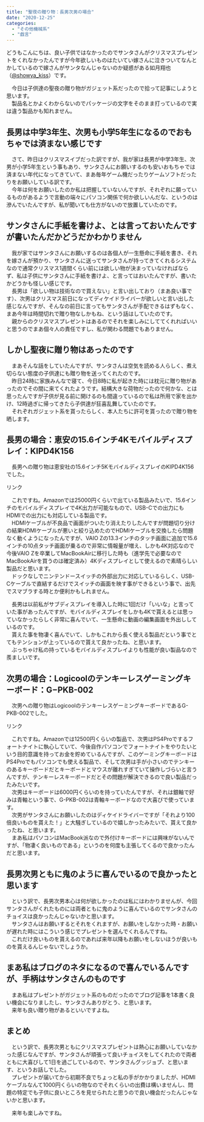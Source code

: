 ```yaml
---
title: "聖夜の贈り物：長男次男の場合"
date: "2020-12-25"
categories: 
  - "その他機械系"
  - "戯言"
---
```


どうもこんにちは、良い子供ではなかったのでサンタさんがクリスマスプレゼントをくれなかったんですが今年欲しいものはたいてい嫁さんに泣きついてなんとかしているので嫁さんがサンタなんじゃないのか疑惑がある如月翔也（[@showya\_kiss](http://twitter.com/showya_kiss)）です。  
  
　今日は子供達の聖夜の贈り物がガジェット系だったので拾って記事にしようと思います。  
　製品名とかよくわからないのでパッケージの文字をそのまま打っているので実は違う製品かも知れません。  

## 長男は中学3年生、次男も小学5年生になるのでおもちゃでは済まない感じです

　さて、昨日はクリスマスイブだった訳ですが、我が家は長男が中学3年生、次男が小学5年生という事もあり、サンタさんにお願いするのも安いおもちゃでは済まない年代になってきていて、まあ毎年ゲーム機だったりゲームソフトだったりをお願いしている訳です。  
　今年は何をお願いしたのか私は把握していないんですが、それぞれに願っているものがあるようで言動の端々にパソコン関係で何か欲しいんだな、というのは滲んでいたんですが、私が聞いても仕方がないので放置していたのです。  

## サンタさんに手紙を書けよ、とは言っておいたんですが書いたんだかどうだかわかりません

　我が家ではサンタさんにお願いするのは各個人が一生懸命に手紙を書き、それを嫁さんが預かり、サンタさんに送ってサンタさんが持ってきてくれるシステムなので通常クリスマス1週間くらい前には欲しい物が決まっていなければならず、私は子供にサンタさんに手紙を書けよ、と言ってはおいたんですが、書いたかどうかも怪しい感じです。  
　長男は「欲しい物は技術なので買えない」と言い出しており（まあ良い事です）、次男はクリスマス前日になってディケイドライバーが欲しいと言い出した感じなんですが、そんなの前日に言ってもサンタさんが手配できるはずもなく、まあ今年は時間切れで贈り物なしかもね、という話はしていたのです。  
　親からのクリスマスプレゼントはあるのでそれを楽しみにしててくれればいいと思うのでまあ個々人の責任ですし、私が関わる問題でもありません。  

## しかし聖夜に贈り物はあったのです

　まあそんな話をしていたんですが、サンタさんは空気を読める人らしく、煮え切らない態度の子供達にも贈り物を送ってくれたのです。  
　昨日24時に家族みんなで寝て、今日8時に私が起きた時には枕元に贈り物があったのでその間に来てくれたようです。結構大きな荷物だったので何かな、とは思ったんですが子供が見る前に開けるのも間違っているので私は所用で家を出かけ、12時過ぎに帰ってきたら子供達が狂喜乱舞していたのです。  
　それぞれガジェット系を貰ったらしく、本人たちに許可を貰ったので贈り物を晒します。  

## 長男の場合：恵安の15.6インチ4Kモバイルディスプレイ：KIPD4K156

　長男への贈り物は恵安社の15.6インチ5KモバイルディスプレイのKIPD4K156でした。  
<script type="text/javascript">(function(b,c,f,g,a,d,e){b.MoshimoAffiliateObject=a;b[a]=b[a]||function(){arguments.currentScript=c.currentScript||c.scripts[c.scripts.length-2];(b[a].q=b[a].q||[]).push(arguments)};c.getElementById(a)||(d=c.createElement(f),d.src=g,d.id=a,e=c.getElementsByTagName("body")[0],e.appendChild(d))})(window,document,"script","//dn.msmstatic.com/site/cardlink/bundle.js","msmaflink");msmaflink({"n":"KEIAN KIPD4K156 タッチパネル搭載4K HDR対応15.6型ワイドモバイル液晶モニター","b":"KEIAN","t":"KIPD4K156","d":"https:\/\/m.media-amazon.com","c_p":"\/images\/I","p":["\/41Z8qQ0+wQL.jpg","\/31WbelnemNL.jpg","\/211wMDtIA2L.jpg","\/21Aa7PIT5UL.jpg","\/21ZMOCKCcfL.jpg","\/51V4MkIAEEL.jpg","\/21+ixgzh6cL.jpg","\/31RdcBTGn0L.jpg"],"u":{"u":"https:\/\/www.amazon.co.jp\/dp\/B083YC5D9T","t":"amazon","r_v":""},"aid":{"amazon":"2093955","rakuten":"2093954","yahoo":"2099557"},"eid":"53JuG","s":"s"});</script>

リンク

  
　これですね。Amazonでは25000円くらいで出ている製品みたいで、15.6インチのモバイルディスプレイで4K出力が可能なもので、USB-Cでの出力にもHDMIでの出力にも対応している製品です。  
　HDMIケーブルが不良品で画面がついたり消えたりしたんですが問題切り分けの結果HDMIケーブルが悪いと絞り込めたのでHDMIケーブルを交換したら問題なく動くようになったんですが、VAIO Zの13.3インチのタッチ画面に追加で15.6インチの10点タッチ画面が乗るので非常に情報量が増え、しかも4K対応なので今後VAIO Zを卒業してMacBookAirに移行した時も（進学先で必要なのでMacBookAirを買うのは確定済み）4Kディスプレイとして使えるので素晴らしい製品だと思います。  
　ドックなしでニンテンドースイッチの外部出力に対応しているらしく、USB-Cケーブルで直結するだけでスイッチの画面を映す事ができるという事で、出先でスマブラする時とか便利かもしれません。  
  
　長男は以前私がサブディスプレイを導入した時に1回だけ「いいな」と言っていた事があったんですが、モバイルディスプレイをしかも4Kで貰えるとは思っていなかったらしく非常に喜んでいて、一生懸命に動画の編集画面を外出ししているのです。  
　貰えた事を物凄く喜んでいて、しかもこれから長く使える製品だという事でとてもテンションが上っているので貰えて良かったね、と思います。  
　ぶっちゃけ私の持っているモバイルディスプレイよりも性能が良い製品なので羨ましいです。  

## 次男の場合：Logicoolのテンキーレスゲーミングキーボード：G−PKB-002

　次男への贈り物はLogicoolのテンキーレスゲーミングキーボードであるG-PKB-002でした。 

<script type="text/javascript">(function(b,c,f,g,a,d,e){b.MoshimoAffiliateObject=a;b[a]=b[a]||function(){arguments.currentScript=c.currentScript||c.scripts[c.scripts.length-2];(b[a].q=b[a].q||[]).push(arguments)};c.getElementById(a)||(d=c.createElement(f),d.src=g,d.id=a,e=c.getElementsByTagName("body")[0],e.appendChild(d))})(window,document,"script","//dn.msmstatic.com/site/cardlink/bundle.js","msmaflink");msmaflink({"n":"Logicool G PRO X ゲーミングキーボード テンキーレス 有線 GXスイッチ クリッキー 日本語配列 LIGHTSYNC RGB 着脱式ケーブル G-PKB-002 国内正規品","b":"Logicool G(ロジクール G)","t":"G-PKB-002","d":"https:\/\/m.media-amazon.com","c_p":"\/images\/I","p":["\/41UfcouJx4L.jpg","\/51Unt24+95L.jpg","\/51MoWZDL2cL.jpg","\/51mv6YI9LQL.jpg","\/51AvJx08v7L.jpg","\/41uYztH2XeL.jpg","\/41JwSgVhojL.jpg","\/41e3Be3To9L.jpg","\/41fXHI72qVL.jpg","\/41kdr1trI9L.jpg"],"u":{"u":"https:\/\/www.amazon.co.jp\/dp\/B07YWXDP8W","t":"amazon","r_v":""},"aid":{"amazon":"2093955","rakuten":"2093954","yahoo":"2099557"},"eid":"neCPL","s":"s"});</script>

リンク

  
　これですね。Amazonでは12500円くらいの製品で、次男はPS4Proでするフォートナイトに執心していて、今後自作パソコンでフォートナイトをやりたいという目的意識を持ってお金を貯めているんですが、このゲーミングキーボードはPS4Proでもパソコンでも使える製品で、そして次男は手が小さいのでテンキーのあるキーボードだとキーボードとマウスが離れすぎていて操作しづらいと言うんですが、テンキーレスキーボードだとその問題が解決できるので良い製品だったみたいです。  
　次男はキーボードは6000円くらいのを持っていたんですが、それは銀軸で好みは青軸という事で、G-PKB-002は青軸キーボードなので大喜びで使っています。  
　次男がサンタさんにお願いしたのはディケイドライバーですが「それより100倍良いものを貰えた！」と大騒ぎしているので嬉しかったみたいで、貰えて良かったね、と思います。  
　まあ私はパソコンはMacBook派なので外付けキーボードには興味がないんですが、「物凄く良いものである」というのを何度も主張してくるので良かったんだと思います。  

## 長男次男ともに鬼のように喜んでいるので良かったと思います

　という訳で、長男次男本心は何が欲しかったのは私にはわかりませんが、今回サンタさんがくれたものには両者ともに鬼のように喜んでいるのでサンタさんのチョイスは良かったんじゃないかと思います。  
　サンタさんはお願いするとそれをくれますが、お願いをしなかった時・お願いが遅れた時にはこういう感じでプレゼントを選んでくれるんですね。  
　これだけ良いものを貰えるのであれば来年以降もお願いをしないほうが良いものを貰えるんじゃないでしょうか。  

## まあ私はブログのネタになるので喜んでいるんですが、手柄はサンタさんのものです

　まあ私はプレゼントがガジェット系のものだったのでブログ記事を1本書く良い機会になりましたし、サンタさんありがとう、と思います。  
　来年も良い贈り物があるといいですよね。  

## まとめ

　という訳で、長男次男ともにクリスマスプレゼントは熱心にお願いしていなかった感じなんですが、サンタさんが頑張って良いチョイスをしてくれたので両者ともに大喜びして1日を過ごしているので、サンタさんグッジョブ、と思います、というお話しでした。  
　プレゼントが届いてから初期不良でちょっと私の手がかかりましたが、HDMIケーブルなんて1000円くらいの物なのでそれくらいの出費は構いませんし、問題の特定でも子供に良いところを見せられたと思うので良い機会だったんじゃないかと思います。  
  
　来年も楽しみですね。
